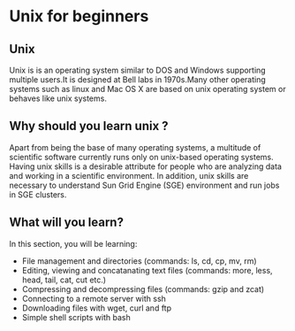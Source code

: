 # Unix for beginners

## Unix
Unix is is an operating system similar to DOS and Windows supporting multiple users.It is designed at Bell labs in 1970s.Many other operating systems such as linux and Mac OS X  are based on unix operating system or behaves like unix systems.

## Why should you learn unix ?
Apart from being the base of many operating systems, a multitude of scientific software currently runs only on unix-based operating systems. Having unix skills is a desirable attribute for people who are analyzing data and working in a scientific environment. In addition, unix skills are necessary to understand Sun Grid Engine (SGE) environment and run jobs in  SGE clusters.

## What will you learn?

In this section, you will be learning:
* File management and directories (commands: ls, cd, cp, mv, rm)
* Editing, viewing and concatanating text files (commands: more, less, head, tail, cat, cut etc.)
* Compressing and decompressing files (commands: gzip and zcat)
* Connecting to a remote server with ssh
* Downloading files with wget, curl and ftp
* Simple shell scripts with bash
